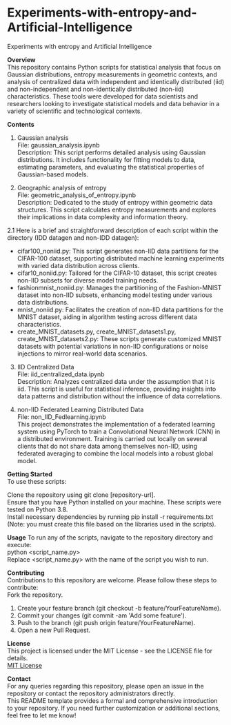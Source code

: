 # Experiments-with-entropy-and-Artificial-Intelligence
Experiments with entropy and Artificial Intelligence


**Overview**  
This repository contains Python scripts for statistical analysis that focus on Gaussian distributions, entropy measurements in geometric contexts, and analysis of centralized data with independent and identically distributed (iid) and non-independent and non-identically distributed (non-iid) characteristics. These tools were developed for data scientists and researchers looking to investigate statistical models and data behavior in a variety of scientific and technological contexts.

**Contents**  
1. Gaussian analysis    
File: gaussian_analysis.ipynb  
Description: This script performs detailed analysis using Gaussian distributions. It includes functionality for fitting models to data, estimating parameters, and evaluating the statistical properties of Gaussian-based models.  

2. Geographic analysis of entropy  
File: geometric_analysis_of_entropy.ipynb  
Description: Dedicated to the study of entropy within geometric data structures. This script calculates entropy measurements and explores their implications in data complexity and information theory.

2.1 Here is a brief and straightforward description of each script within the directory (IDD datagen and non-IDD datagen):  
* cifar100_noniid.py: This script generates non-IID data partitions for the CIFAR-100 dataset, supporting distributed machine learning experiments with varied data distribution across clients.  
* cifar10_noniid.py: Tailored for the CIFAR-10 dataset, this script creates non-IID subsets for diverse model training needs.  
* fashionmnist_noniid.py: Manages the partitioning of the Fashion-MNIST dataset into non-IID subsets, enhancing model testing under various data distributions.  
* mnist_noniid.py: Facilitates the creation of non-IID data partitions for the MNIST dataset, aiding in algorithm testing across different data characteristics.  
* create_MNIST_datasets.py, create_MNIST_datasets1.py, create_MNIST_datasets2.py: These scripts generate customized MNIST datasets with potential variations in non-IID configurations or noise injections to mirror real-world data scenarios.

3. IID Centralized Data  
File: iid_centralized_data.ipynb   
Description: Analyzes centralized data under the assumption that it is iid. This script is useful for statistical inference, providing insights into data patterns and distribution without the influence of data correlations.

5. non-IID Federated Learning Distributed Data  
File: non_IID_Fedlearning.ipynb  
This project demonstrates the implementation of a federated learning system using PyTorch to train a Convolutional Neural Network (CNN) in a distributed environment. Training is carried out locally on several clients that do not share data among themselves non-IID, using federated averaging to combine the local models into a robust global model.

**Getting Started**  
To use these scripts:  

Clone the repository using git clone [repository-url].  
Ensure that you have Python installed on your machine. These scripts were tested on Python 3.8.  
Install necessary dependencies by running pip install -r requirements.txt (Note: you must create this file based on the libraries used in the scripts).  

**Usage**
To run any of the scripts, navigate to the repository directory and execute:  
python <script_name.py>  
Replace <script_name.py> with the name of the script you wish to run.  

**Contributing**  
Contributions to this repository are welcome. Please follow these steps to contribute:  
Fork the repository.  
1. Create your feature branch (git checkout -b feature/YourFeatureName).  
2. Commit your changes (git commit -am 'Add some feature').  
3. Push to the branch (git push origin feature/YourFeatureName).  
4. Open a new Pull Request.  


**License**  
This project is licensed under the MIT License - see the LICENSE file for details.  
[MIT License](https://opensource.org/licenses/MIT)

**Contact**  
For any queries regarding this repository, please open an issue in the repository or contact the repository administrators directly.  
This README template provides a formal and comprehensive introduction to your repository. If you need further customization or additional sections, feel free to let me know!  
